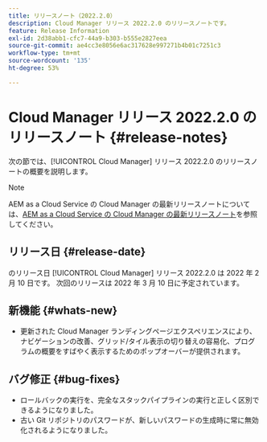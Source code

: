```yaml
---
title: リリースノート（2022.2.0）
description: Cloud Manager リリース 2022.2.0 のリリースノートです。
feature: Release Information
exl-id: 2d38abb1-cfc7-44a9-b303-b555e2827eea
source-git-commit: ae4cc3e8056e6ac317628e997271b4b01c7251c3
workflow-type: tm+mt
source-wordcount: '135'
ht-degree: 53%

---
```


# Cloud Manager リリース 2022.2.0 のリリースノート {#release-notes}

次の節では、[!UICONTROL Cloud Manager] リリース 2022.2.0 のリリースノートの概要を説明します。

>[!NOTE]
>
>AEM as a Cloud Service の Cloud Manager の最新リリースノートについては、[AEM as a Cloud Service の Cloud Manager の最新リリースノート](https://experienceleague.adobe.com/docs/experience-manager-cloud-service/content/implementing/using-cloud-manager/release-notes-cloud-manager/release-notes-cm-current.html?lang=ja)を参照してください。

## リリース日 {#release-date}

のリリース日 [!UICONTROL Cloud Manager] リリース 2022.2.0 は 2022 年 2 月 10 日です。 次回のリリースは 2022 年 3 月 10 日に予定されています。

## 新機能 {#whats-new}

* 更新された Cloud Manager ランディングページエクスペリエンスにより、ナビゲーションの改善、グリッド/タイル表示の切り替えの容易化、プログラムの概要をすばやく表示するためのポップオーバーが提供されます。

## バグ修正 {#bug-fixes}

* ロールバックの実行を、完全なスタックパイプラインの実行と正しく区別できるようになりました。
* 古い Git リポジトリのパスワードが、新しいパスワードの生成時に常に無効化されるようになりました。

